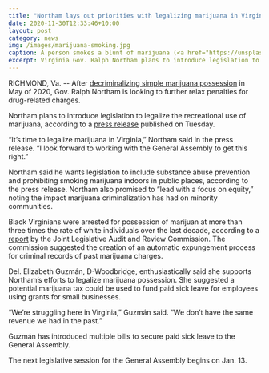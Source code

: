 ```yaml
---
title: "Northam lays out priorities with legalizing marijuana in Virginia"
date: 2020-11-30T12:33:46+10:00
layout: post
category: news
img: /images/marijuana-smoking.jpg
caption: A person smokes a blunt of marijuana (<a href="https://unsplash.com/@zayyerrn?utm_source=unsplash&amp;utm_medium=referral&amp;utm_content=creditCopyText">Ahmed Zayan</a>/<a href="https://unsplash.com/s/photos/marijuana?utm_source=unsplash&amp;utm_medium=referral&amp;utm_content=creditCopyText">Unsplash</a>)
excerpt: Virginia Gov. Ralph Northam plans to introduce legislation to legalize the recreational use of marijuana in the 2021 legislative season.
---
```


RICHMOND, Va. -- After [decriminalizing simple marijuana possession](https://lis.virginia.gov/cgi-bin/legp604.exe?201+sum+SB2) in May of 2020, Gov. Ralph Northam is looking to further relax penalties for drug-related charges.

Northam plans to introduce legislation to legalize the recreational use of marijuana, according to a [press release](https://www.governor.virginia.gov/newsroom/all-releases/2020/november/headline-861390-en.html) published on Tuesday.

“It’s time to legalize marijuana in Virginia,” Northam said in the press release. “I look forward to working with the General Assembly to get this right.”

Northam said he wants legislation to include substance abuse prevention and prohibiting smoking marijuana indoors in public places, according to the press release. Northam also promised to “lead with a focus on equity,” noting the impact marijuana criminalization has had on minority communities.

Black Virginians were arrested for possession of marijuan at more than three times the rate of white individuals over the last decade, according to a [report](http://jlarc.virginia.gov/landing-2020-marijuana-legalization.asp) by the Joint Legislative Audit and Review Commission. The commission suggested the creation of an automatic expungement process for criminal records of past marijuana charges.

Del. Elizabeth Guzmán, D-Woodbridge, enthusiastically said she supports Northam’s efforts to legalize marijuana possession. She suggested a potential marijuana tax could be used to fund paid sick leave for employees using grants for small businesses.

“We’re struggling here in Virginia,” Guzmán said. “We don’t have the same revenue we had in the past.”

Guzmán has introduced multiple bills to secure paid sick leave to the General Assembly.

The next legislative session for the General Assembly begins on Jan. 13.
